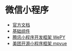 # 微信小程序

- [官方文档](https://developers.weixin.qq.com/miniprogram/dev/index.html)
- [基础组件](https://developers.weixin.qq.com/miniprogram/dev/component/)
- [腾讯小程序开发框架 WePY](https://tencent.github.io/wepy/)
- [美团开源小程序框架 mpvue](http://mpvue.com/)
